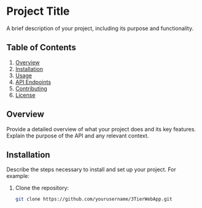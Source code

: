 # Project Title

A brief description of your project, including its purpose and functionality.

## Table of Contents

1. [Overview](#overview)
2. [Installation](#installation)
3. [Usage](#usage)
4. [API Endpoints](#api-endpoints)
5. [Contributing](#contributing)
6. [License](#license)

## Overview

Provide a detailed overview of what your project does and its key features. Explain the purpose of the API and any relevant context.

## Installation

Describe the steps necessary to install and set up your project. For example:

1. Clone the repository:
   ```bash
   git clone https://github.com/yourusername/3TierWebApp.git
